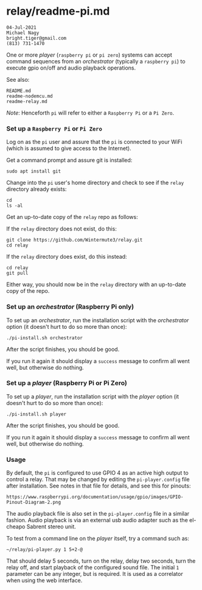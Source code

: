 # relay/readme-pi.md

```
04-Jul-2021
Michael Nagy
bright.tiger@gmail.com
(813) 731-1470
```

One or more _player_ (`raspberry pi` or `pi zero`) systems can accept command sequences from an _orchestrator_ (typically a `raspberry pi`) to execute gpio on/off and audio playback operations.

See also:

	README.md
	readme-nodemcu.md
	readme-relay.md
_Note_: Henceforth `pi` will refer to either a `Raspberry Pi` or a `Pi Zero`.

### Set up a `Raspberry Pi` or `Pi Zero`

Log on as the `pi` user and assure that the `pi` is connected to your WiFi (which is assumed to give access to the Internet).

Get a command prompt and assure git is installed:

	sudo apt install git
Change into the `pi` user's home directory and check to see if the `relay` directory already exists:

	cd
	ls -al
Get an up-to-date copy of the `relay` repo as follows:

If the `relay` directory does not exist, do this:

	git clone https://github.com/Wintermute3/relay.git
	cd relay
If the `relay` directory does exist, do this instead:

	cd relay
	git pull
Either way, you should now be in the `relay` directory with an up-to-date copy of the repo.	

### Set up an _orchestrator_ (Raspberry Pi only)

To set up an _orchestrator_, run the installation script with the _orchestrator_ option (it doesn't hurt to do so more than once):

	./pi-install.sh orchestrator
After the script finishes, you should be good.

If you run it again it should display a `success` message to confirm all went well, but otherwise do nothing.
### Set up a _player_ (Raspberry Pi or Pi Zero)

To set up a _player_, run the installation script with the _player_ option (it doesn't hurt to do so more than once):

	./pi-install.sh player
After the script finishes, you should be good.

If you run it again it should display a `success` message to confirm all went well, but otherwise do nothing.
### Usage

By default, the `pi` is configured to use GPIO 4 as an active high output to control a relay.  That may be changed by editing the `pi-player.config` file after installation.  See notes in that file for details, and see this for pinouts:

	https://www.raspberrypi.org/documentation/usage/gpio/images/GPIO-Pinout-Diagram-2.png
The audio playback file is also set in the `pi-player.config` file in a similar fashion.  Audio playback is via an external usb audio adapter such as the el-cheapo Sabrent stereo unit.

To test from a command line on the _player_ itself, try a command such as:

	~/relay/pi-player.py 1 5+2-@
That should delay 5 seconds, turn on the relay, delay two seconds, turn the relay off, and start playback of the configured sound file.  The initial `1` parameter can be any integer, but is required.  It is used as a correlator when using the web interface.
#

